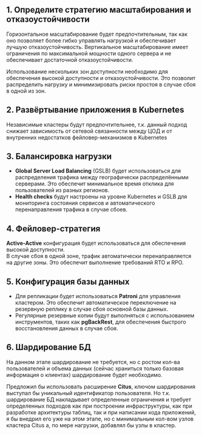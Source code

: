 ## 1. Определите стратегию масштабирования и отказоустойчивости
Горизонтальное масштабирование будет предпочтительным, так как оно позволяет более гибко управлять нагрузкой и обеспечивает лучшую отказоустойчивость. 
Вертикальное масштабирование имеет ограничения по максимальной мощности одного сервера и не обеспечивает достаточной отказоустойчивости.

Использование нескольких зон доступности необходимо для обеспечения высокой доступности и отказоустойчивости. 
Это позволит распределить нагрузку и минимизировать риски простоя в случае сбоя в одной из зон.

## 2. Развёртывание приложения в Kubernetes
Независимые кластеры будут предпочтительнее, т.к. данный подход снижает зависимость от сетевой связанности между ЦОД и от внутренних недостатков фейловер-механизмов в Kubernetes

## 3. Балансировка нагрузки
- **Global Server Load Balancing** (GSLB) будет использоваться для распределения трафика между географически распределёнными серверами. 
Это обеспечит минимальное время отклика для пользователей из разных регионов.
- **Health checks** будут настроены на уровне Kubernetes и GSLB для мониторинга состояния сервисов и автоматического перенаправления трафика в случае сбоев.

## 4. Фейловер-стратегия
**Active-Active** конфигурация будет использоваться для обеспечения высокой доступности.  
В случае сбоя в одной зоне, трафик автоматически перенаправляется на другие зоны. 
Это обеспечит выполнение требований RTO и RPO.

## 5. Конфигурация базы данных
- Для репликации будет использоваться **Patroni** для управления кластером. 
Это обеспечит автоматическое переключение на резервную реплику в случае сбоя основной базы данных.
- Регулярные резервные копии будут выполняться с использованием инструментов, таких как **pgBackRest**, для обеспечения быстрого восстановления данных в случае сбоя.

## 6. Шардирование БД
На данном этапе шардирование не требуется, но с ростом кол-ва пользователей и объема данных (сейчас храниться только базовая информация о клиентах) шардирование будет необходимо.  

Предложил бы использовать расширение **Citus**, ключом шардирования выступал бы уникальный идентификатор пользователя.
Но т.к. шардирование БД накладывает определенные ограничения и требует определенных подходов как при построении инфраструктуры, как при разработке архитектуры таблиц, так и при написании кода приложений,
я бы внедрил его уже на этом этапе, но с минимальным кол-вом узлов кластера Citus а, по мере нагрузки, добавлял бы узлы в кластер.